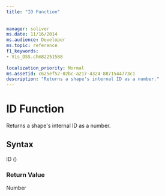 ```yaml
---
title: "ID Function"
 
 
manager: soliver
ms.date: 11/16/2014
ms.audience: Developer
ms.topic: reference
f1_keywords:
- Vis_DSS.chm82251588
 
localization_priority: Normal
ms.assetid: c625ef52-02bc-a217-4324-8871544773c1
description: "Returns a shape's internal ID as a number."
---
```


# ID Function

Returns a shape's internal ID as a number.
  
## Syntax

ID ()
  
### Return Value

Number
  

